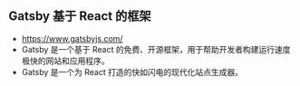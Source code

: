 ## Gatsby 基于 React 的框架
- https://www.gatsbyjs.com/
- Gatsby 是一个基于 React 的免费、开源框架，用于帮助开发者构建运行速度极快的网站和应用程序。
- Gatsby 是一个为 React 打造的快如闪电的现代化站点生成器。